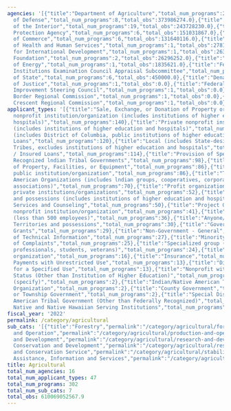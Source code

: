 ```yaml
---
agencies: '[{"title":"Department of Agriculture","total_num_programs":246,"total_obs":50689666899.0},{"title":"Department
  of Defense","total_num_programs":8,"total_obs":373986274.0},{"title":"Department
  of the Interior","total_num_programs":19,"total_obs":243728230.0},{"title":"Environmental
  Protection Agency","total_num_programs":6,"total_obs":151031867.0},{"title":"Department
  of Commerce","total_num_programs":6,"total_obs":131640116.0},{"title":"Department
  of Health and Human Services","total_num_programs":1,"total_obs":27815800.0},{"title":"Agency
  for International Development","total_num_programs":1,"total_obs":26300000.0},{"title":"Inter-American
  Foundation","total_num_programs":2,"total_obs":26296252.0},{"title":"Department
  of Energy","total_num_programs":1,"total_obs":1835621.0},{"title":"Federal Financial
  Institutions Examination Council Appraisal Subcommittee","total_num_programs":1,"total_obs":997489.0},{"title":"Department
  of State","total_num_programs":6,"total_obs":450000.0},{"title":"Denali Commission","total_num_programs":1,"total_obs":0.0},{"title":"Department
  of Justice","total_num_programs":1,"total_obs":0.0},{"title":"Federal Permitting
  Improvement Steering Council","total_num_programs":1,"total_obs":0.0},{"title":"Northern
  Border Regional Commission","total_num_programs":1,"total_obs":0.0},{"title":"Southeast
  Crescent Regional Commission","total_num_programs":1,"total_obs":0.0}]'
applicant_types: '[{"title":"Sale, Exchange, or Donation of Property or Goods","total_num_programs":140},{"title":"Public
  nonprofit institution/organization (includes institutions of higher education and
  hospitals)","total_num_programs":140},{"title":"Private nonprofit institution/organization
  (includes institutions of higher education and hospitals)","total_num_programs":125},{"title":"State
  (includes District of Columbia, public institutions of higher education and hospitals)","total_num_programs":120},{"title":"Direct
  Loans","total_num_programs":120},{"title":"Local (includes State-designated lndian
  Tribes, excludes institutions of higher education and hospitals","total_num_programs":114},{"title":"Guaranteed
  / Insured Loans","total_num_programs":114},{"title":"Provision of Specialized Services","total_num_programs":98},{"title":"Federally
  Recognized lndian Tribal Governments","total_num_programs":98},{"title":"State","total_num_programs":88},{"title":"Use
  of Property, Facilities, or Equipment","total_num_programs":86},{"title":"Other
  public institution/organization","total_num_programs":86},{"title":"Training","total_num_programs":76},{"title":"Individual/Family","total_num_programs":76},{"title":"Native
  American Organizations (includes lndian groups, cooperatives, corporations, partnerships,
  associations)","total_num_programs":70},{"title":"Profit organization","total_num_programs":67},{"title":"Other
  private institutions/organizations","total_num_programs":52},{"title":"U.S. Territories
  and possessions (includes institutions of higher education and hospitals)","total_num_programs":50},{"title":"Advisory
  Services and Counseling","total_num_programs":50},{"title":"Project Grants","total_num_programs":43},{"title":"Federal","total_num_programs":43},{"title":"Quasi-public
  nonprofit institution/organization","total_num_programs":41},{"title":"Small business
  (less than 500 employees)","total_num_programs":36},{"title":"Anyone/general public","total_num_programs":35},{"title":"U.S.
  Territories and possessions","total_num_programs":30},{"title":"Government - General","total_num_programs":29},{"title":"Formula
  Grants","total_num_programs":29},{"title":"Non-Government - General","total_num_programs":27},{"title":"Dissemination
  of Technical Information","total_num_programs":27},{"title":"Minority group","total_num_programs":25},{"title":"Investigation
  of Complaints","total_num_programs":25},{"title":"Specialized group (e.g. health
  professionals, students, veterans)","total_num_programs":24},{"title":"Federal Employment","total_num_programs":24},{"title":"Sponsored
  organization","total_num_programs":16},{"title":"Insurance","total_num_programs":16},{"title":"Intrastate","total_num_programs":13},{"title":"Interstate","total_num_programs":13},{"title":"Direct
  Payments with Unrestricted Use","total_num_programs":13},{"title":"Direct Payments
  for a Specified Use","total_num_programs":13},{"title":"Nonprofit with 501C3 IRS
  Status (Other than Institution of Higher Education)","total_num_programs":4},{"title":"Other
  (specify)","total_num_programs":2},{"title":"Indian/Native American Tribally Designated
  Organization","total_num_programs":2},{"title":"County Government","total_num_programs":2},{"title":"City
  or Township Government","total_num_programs":2},{"title":"Special District Government","total_num_programs":1},{"title":"Indian/Native
  American Tribal Government (Other than Federally Recognized)","total_num_programs":1},{"title":"Alaska
  Native and Native Hawaiian Serving Institutions","total_num_programs":1}]'
fiscal_year: '2022'
permalink: /category/agricultural
sub_cats: '[{"title":"Forestry","permalink":"/category/agricultural/forestry","total_num_programs":83,"total_obs":7925363767.95},{"title":"Marketing","permalink":"/category/agricultural/marketing","total_num_programs":72,"total_obs":6754912083.0},{"title":"Production
  and Operation","permalink":"/category/agricultural/production-and-operation","total_num_programs":80,"total_obs":34450982497.0},{"title":"Research
  and Development","permalink":"/category/agricultural/research-and-development","total_num_programs":79,"total_obs":7556257382.0},{"title":"Resource
  Conservation and Development","permalink":"/category/agricultural/resource-conservation-and-development","total_num_programs":79,"total_obs":11396919268.95},{"title":"Stabilization
  and Conservation Service","permalink":"/category/agricultural/stabilization-and-conservation-service","total_num_programs":54,"total_obs":25334298798.95},{"title":"Technical
  Assistance, Information and Services","permalink":"/category/agricultural/technical-assistance--information-and-services","total_num_programs":116,"total_obs":8992149238.0}]'
title: Agricultural
total_num_agencies: 16
total_num_applicant_types: 47
total_num_programs: 302
total_num_sub_cats: 7
total_obs: 610069052567.9
---
```

